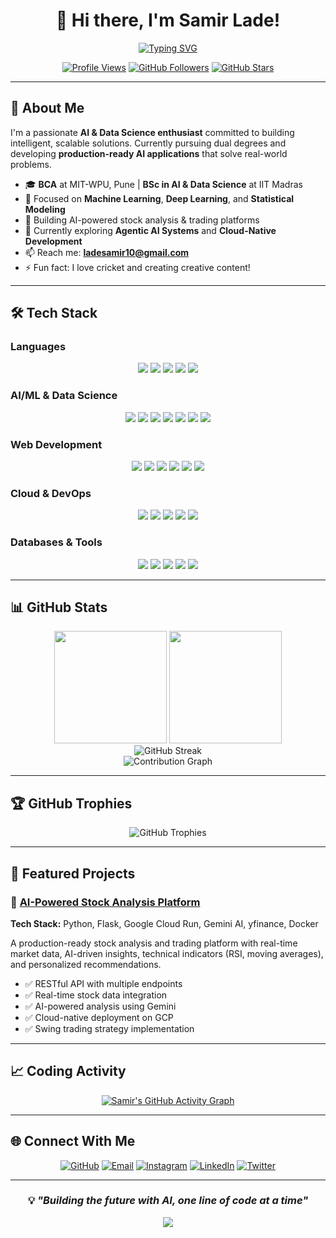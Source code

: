 <div align="center">
  
# 👋 Hi there, I'm Samir Lade!

[![Typing SVG](https://readme-typing-svg.demolab.com?font=Fira+Code&size=28&duration=3000&pause=1000&color=00FF7F&center=true&vCenter=true&width=600&lines=AI+Enthusiast+%7C+Data+Scientist;Full+Stack+Developer;BCA+%40+MIT-WPU+%2B+IIT+Madras;Building+AI-Powered+Solutions)](https://git.io/typing-svg)

[![Profile Views](https://komarev.com/ghpvc/?username=Sam-Dev-AI&color=00ff7f&style=for-the-badge&label=PROFILE+VIEWS)](https://github.com/Sam-Dev-AI)
[![GitHub Followers](https://img.shields.io/github/followers/Sam-Dev-AI?style=for-the-badge&color=00ff7f&logo=github)](https://github.com/Sam-Dev-AI)
[![GitHub Stars](https://img.shields.io/github/stars/Sam-Dev-AI?style=for-the-badge&color=00ff7f&logo=github)](https://github.com/Sam-Dev-AI)

</div>

---

## 🚀 About Me

I'm a passionate **AI & Data Science enthusiast** committed to building intelligent, scalable solutions. Currently pursuing dual degrees and developing **production-ready AI applications** that solve real-world problems.

- 🎓 **BCA** at MIT-WPU, Pune | **BSc in AI & Data Science** at IIT Madras
- 🧠 Focused on **Machine Learning**, **Deep Learning**, and **Statistical Modeling**
- 💼 Building AI-powered stock analysis & trading platforms
- 🌱 Currently exploring **Agentic AI Systems** and **Cloud-Native Development**
- 📫 Reach me: **ladesamir10@gmail.com**
- ⚡ Fun fact: I love cricket and creating creative content!

---

## 🛠️ Tech Stack

### **Languages**
<p align="center">
  <img src="https://img.shields.io/badge/Python-3776AB?style=for-the-badge&logo=python&logoColor=white" />
  <img src="https://img.shields.io/badge/Java-007396?style=for-the-badge&logo=openjdk&logoColor=white" />
  <img src="https://img.shields.io/badge/C-A8B9CC?style=for-the-badge&logo=c&logoColor=white" />
  <img src="https://img.shields.io/badge/JavaScript-F7DF1E?style=for-the-badge&logo=javascript&logoColor=black" />
  <img src="https://img.shields.io/badge/SQL-4479A1?style=for-the-badge&logo=mysql&logoColor=white" />
</p>

### **AI/ML & Data Science**
<p align="center">
  <img src="https://img.shields.io/badge/PyTorch-EE4C2C?style=for-the-badge&logo=pytorch&logoColor=white" />
  <img src="https://img.shields.io/badge/TensorFlow-FF6F00?style=for-the-badge&logo=tensorflow&logoColor=white" />
  <img src="https://img.shields.io/badge/Keras-D00000?style=for-the-badge&logo=keras&logoColor=white" />
  <img src="https://img.shields.io/badge/scikit--learn-F7931E?style=for-the-badge&logo=scikit-learn&logoColor=white" />
  <img src="https://img.shields.io/badge/Pandas-150458?style=for-the-badge&logo=pandas&logoColor=white" />
  <img src="https://img.shields.io/badge/NumPy-013243?style=for-the-badge&logo=numpy&logoColor=white" />
  <img src="https://img.shields.io/badge/OpenCV-5C3EE8?style=for-the-badge&logo=opencv&logoColor=white" />
</p>

### **Web Development**
<p align="center">
  <img src="https://img.shields.io/badge/Flask-000000?style=for-the-badge&logo=flask&logoColor=white" />
  <img src="https://img.shields.io/badge/FastAPI-009688?style=for-the-badge&logo=fastapi&logoColor=white" />
  <img src="https://img.shields.io/badge/HTML5-E34F26?style=for-the-badge&logo=html5&logoColor=white" />
  <img src="https://img.shields.io/badge/CSS3-1572B6?style=for-the-badge&logo=css3&logoColor=white" />
  <img src="https://img.shields.io/badge/React-20232A?style=for-the-badge&logo=react&logoColor=61DAFB" />
  <img src="https://img.shields.io/badge/Node.js-339933?style=for-the-badge&logo=nodedotjs&logoColor=white" />
</p>

### **Cloud & DevOps**
<p align="center">
  <img src="https://img.shields.io/badge/Google_Cloud-4285F4?style=for-the-badge&logo=google-cloud&logoColor=white" />
  <img src="https://img.shields.io/badge/AWS-FF9900?style=for-the-badge&logo=amazon-aws&logoColor=white" />
  <img src="https://img.shields.io/badge/Docker-2496ED?style=for-the-badge&logo=docker&logoColor=white" />
  <img src="https://img.shields.io/badge/Git-F05032?style=for-the-badge&logo=git&logoColor=white" />
  <img src="https://img.shields.io/badge/GitHub-100000?style=for-the-badge&logo=github&logoColor=white" />
</p>

### **Databases & Tools**
<p align="center">
  <img src="https://img.shields.io/badge/MySQL-4479A1?style=for-the-badge&logo=mysql&logoColor=white" />
  <img src="https://img.shields.io/badge/MongoDB-47A248?style=for-the-badge&logo=mongodb&logoColor=white" />
  <img src="https://img.shields.io/badge/PostgreSQL-316192?style=for-the-badge&logo=postgresql&logoColor=white" />
  <img src="https://img.shields.io/badge/VS_Code-007ACC?style=for-the-badge&logo=visual-studio-code&logoColor=white" />
  <img src="https://img.shields.io/badge/Jupyter-F37626?style=for-the-badge&logo=jupyter&logoColor=white" />
</p>

---

## 📊 GitHub Stats

<div align="center">
  <img height="180em" src="https://github-readme-stats.vercel.app/api?username=Sam-Dev-AI&show_icons=true&theme=radical&include_all_commits=true&count_private=true&border_color=00ff7f&title_color=00ff7f&icon_color=00ff7f&text_color=ffffff&bg_color=0d1117"/>
  <img height="180em" src="https://github-readme-stats.vercel.app/api/top-langs/?username=Sam-Dev-AI&layout=compact&langs_count=8&theme=radical&border_color=00ff7f&title_color=00ff7f&text_color=ffffff&bg_color=0d1117"/>
</div>

<div align="center">
  <img src="https://github-readme-streak-stats.herokuapp.com/?user=Sam-Dev-AI&theme=radical&border=00ff7f&ring=00ff7f&fire=00ff7f&currStreakLabel=00ff7f" alt="GitHub Streak" />
</div>

<div align="center">
  <img src="https://github-readme-activity-graph.vercel.app/graph?username=Sam-Dev-AI&theme=react-dark&bg_color=0d1117&color=00ff7f&line=00ff7f&point=ffffff&area=true&hide_border=false&border_color=00ff7f" alt="Contribution Graph" />
</div>

---

## 🏆 GitHub Trophies

<div align="center">
  <img src="https://github-profile-trophy.vercel.app/?username=Sam-Dev-AI&theme=radical&no-frame=false&no-bg=false&margin-w=4&row=1&column=7&border_color=00ff7f" alt="GitHub Trophies" />
</div>

---

## 💼 Featured Projects

### 🤖 [AI-Powered Stock Analysis Platform](https://github.com/Sam-Dev-AI)
**Tech Stack:** Python, Flask, Google Cloud Run, Gemini AI, yfinance, Docker

A production-ready stock analysis and trading platform with real-time market data, AI-driven insights, technical indicators (RSI, moving averages), and personalized recommendations.

- ✅ RESTful API with multiple endpoints
- ✅ Real-time stock data integration
- ✅ AI-powered analysis using Gemini
- ✅ Cloud-native deployment on GCP
- ✅ Swing trading strategy implementation

---

## 📈 Coding Activity

<div align="center">
  
<!--START_SECTION:waka-->
<!--END_SECTION:waka-->

[![Samir's GitHub Activity Graph](https://github-readme-activity-graph.vercel.app/graph?username=Sam-Dev-AI&theme=github-compact&border_color=00ff7f&color=00ff7f&point=ffffff&line=00ff7f&area=true)](https://github.com/Sam-Dev-AI)

</div>

---

## 🌐 Connect With Me

<div align="center">

[![GitHub](https://img.shields.io/badge/GitHub-100000?style=for-the-badge&logo=github&logoColor=white)](https://github.com/Sam-Dev-AI)
[![Email](https://img.shields.io/badge/Email-D14836?style=for-the-badge&logo=gmail&logoColor=white)](mailto:ladesamir10@gmail.com)
[![Instagram](https://img.shields.io/badge/Instagram-E4405F?style=for-the-badge&logo=instagram&logoColor=white)](https://www.instagram.com/samir_lade_22/)
[![LinkedIn](https://img.shields.io/badge/LinkedIn-0077B5?style=for-the-badge&logo=linkedin&logoColor=white)](https://linkedin.com/in/samir-lade)
[![Twitter](https://img.shields.io/badge/Twitter-1DA1F2?style=for-the-badge&logo=twitter&logoColor=white)](https://twitter.com/samir_lade)

</div>

---

<div align="center">
  
### 💡 *"Building the future with AI, one line of code at a time"*

<img src="https://capsule-render.vercel.app/api?type=waving&color=gradient&customColorList=6,11,20&height=100&section=footer&text=Thanks%20for%20visiting!&fontSize=20&fontColor=ffffff&animation=twinkling" />

</div>
